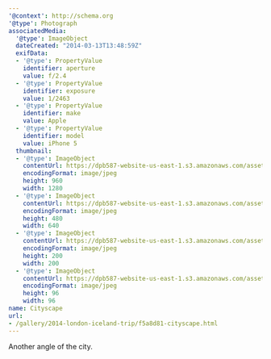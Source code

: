 ```yaml
---
'@context': http://schema.org
'@type': Photograph
associatedMedia:
  '@type': ImageObject
  dateCreated: "2014-03-13T13:48:59Z"
  exifData:
  - '@type': PropertyValue
    identifier: aperture
    value: f/2.4
  - '@type': PropertyValue
    identifier: exposure
    value: 1/2463
  - '@type': PropertyValue
    identifier: make
    value: Apple
  - '@type': PropertyValue
    identifier: model
    value: iPhone 5
  thumbnail:
  - '@type': ImageObject
    contentUrl: https://dpb587-website-us-east-1.s3.amazonaws.com/asset/gallery/2014-london-iceland-trip/f5a8d81-cityscape~1280.jpg
    encodingFormat: image/jpeg
    height: 960
    width: 1280
  - '@type': ImageObject
    contentUrl: https://dpb587-website-us-east-1.s3.amazonaws.com/asset/gallery/2014-london-iceland-trip/f5a8d81-cityscape~640w.jpg
    encodingFormat: image/jpeg
    height: 480
    width: 640
  - '@type': ImageObject
    contentUrl: https://dpb587-website-us-east-1.s3.amazonaws.com/asset/gallery/2014-london-iceland-trip/f5a8d81-cityscape~200x200.jpg
    encodingFormat: image/jpeg
    height: 200
    width: 200
  - '@type': ImageObject
    contentUrl: https://dpb587-website-us-east-1.s3.amazonaws.com/asset/gallery/2014-london-iceland-trip/f5a8d81-cityscape~96x96.jpg
    encodingFormat: image/jpeg
    height: 96
    width: 96
name: Cityscape
url:
- /gallery/2014-london-iceland-trip/f5a8d81-cityscape.html
---
```


Another angle of the city.
